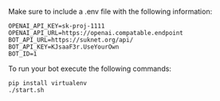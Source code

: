 Make sure to include a .env file with the following information:
```
OPENAI_API_KEY=sk-proj-1111
OPENAI_API_URL=https://openai.compatable.endpoint
BOT_API_URL=https://suknet.org/api/
BOT_API_KEY=KJsaaF3r.UseYourOwn
BOT_ID=1
```
To run your bot execute the following commands:
```
pip install virtualenv
./start.sh
```
